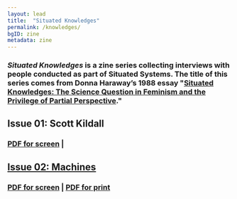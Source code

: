 ```yaml
---
layout: lead
title:  "Situated Knowledges"
permalink: /knowledges/
bgID: zine
metadata: zine
---
```

### *Situated Knowledges* is a zine series collecting interviews with people conducted as part of Situated Systems. The title of this series comes from Donna Haraway’s 1988 essay "[Situated Knowledges: The Science Question in Feminism and the Privilege of Partial Perspective](https://www.dropbox.com/s/nqshmza7kd76xdx/Haraway1988.pdf?dl=0)."

<div class="zine row" markdown="1">

<h2>Issue 01: Scott Kildall</h2>

<h3><a href="01/situatedsystems_zine01_screen.pdf">PDF for screen</a> | <a href="01/situatedsystems_zine01_diy.pdf"PDF for print</a></h3>

</div>

<div class="zine row" markdown="1">

<h2>Issue 02: Machines</h2>


<h3><a href="02/situatedsystems_zine02_screen.pdf">PDF for screen</a> | <a href="02/situatedsystems_zine02_diy.pdf">PDF for print</a></h3>

</div>
